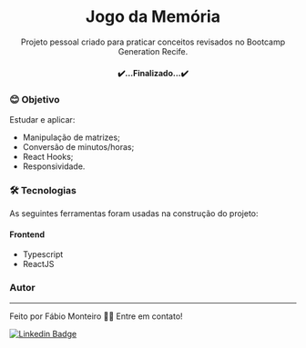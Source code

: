 <h1 align="center">Jogo da Memória</h1>

<p align="center">
	Projeto pessoal criado para praticar conceitos revisados no Bootcamp Generation Recife.
</p>
<h4 align="center"> 
	✔️...Finalizado...✔️
</h4>

### 😊 Objetivo

<p align="left">Estudar e aplicar:</p>

- Manipulação de matrizes;
- Conversão de minutos/horas;
- React Hooks;
- Responsividade.

### 🛠 Tecnologias

As seguintes ferramentas foram usadas na construção do projeto:

#### Frontend

- Typescript
- ReactJS

### Autor

---

Feito por Fábio Monteiro 👋🏽 Entre em contato!

[![Linkedin Badge](https://img.shields.io/badge/-fabiomrm-blue?style=flat-square&logo=Linkedin&logoColor=white&link=https://www.linkedin.com/in/fabiomrm/)](https://www.linkedin.com/in/fabiomrm/)
